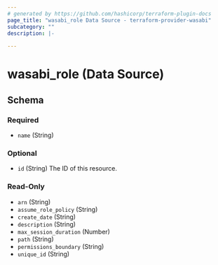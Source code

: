 ```yaml
---
# generated by https://github.com/hashicorp/terraform-plugin-docs
page_title: "wasabi_role Data Source - terraform-provider-wasabi"
subcategory: ""
description: |-
  
---
```


# wasabi_role (Data Source)





<!-- schema generated by tfplugindocs -->
## Schema

### Required

- `name` (String)

### Optional

- `id` (String) The ID of this resource.

### Read-Only

- `arn` (String)
- `assume_role_policy` (String)
- `create_date` (String)
- `description` (String)
- `max_session_duration` (Number)
- `path` (String)
- `permissions_boundary` (String)
- `unique_id` (String)


